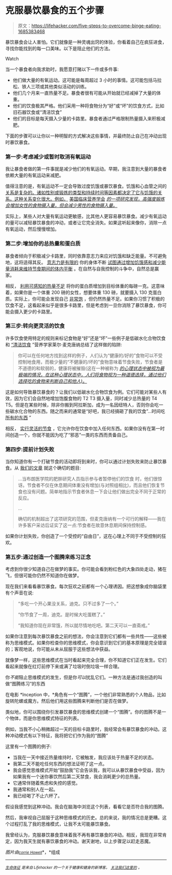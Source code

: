 # 克服暴饮暴食的五个步骤

> 原文：<https://lifehacker.com/five-steps-to-overcome-binge-eating-1685383468>

暴饮暴食会让人害怕。它们就像是一种灵魂出窍的体验，你看着自己在疯狂进食，寻找你能找到的每一口美味。以下是阻止他们的方法。

Watch

当一个暴食者向我求助时，我愿意打赌以下一件或多件事:

*   他们做大量的有氧运动。这可能是每周超过 3 小时的事情。这可能包括马拉松、铁人三项或其他类似活动的训练。
*   他们几个月来一直热量不足。暴食者很有可能从开始就已经减掉了大量的体重。
*   他们的饮食极其严格。他们采用一种将食物分为“好”或“坏”的饮食方式，比如旧石器饮食或“清洁饮食”
*   他们的目标是每天摄入少量的卡路里。暴食者通过严格限制热量摄入来积极减肥。

下面的步骤可以让你以一种明智的方式解决这些事情，并最终防止自己在冲动出现时暴饮暴食。

### 第一步:考虑减少或暂时取消有氧运动

我让暴食者做的第一件事就是减少他们的有氧运动。早期，我注意到大量的暴食者依赖大量的有氧运动来减肥。

值得注意的是，有氧运动不一定会导致过度饥饿或暴饮暴食。饥饿和心血管之间的 [关系是复杂的。诸如性别或锻炼的类型和持续时间等因素都决定了它与饥饿的关系。这种关系变化很大。例如，](http://www.bodyrecomposition.com/fat-loss/exercise-and-weightfat-loss-part-2.html/) [美国临床营养学会](http://ajcn.nutrition.org/content/80/5/1230.full) [*的一项研究发现，高强度锻炼会增加女性的食物摄入量，但会减少男性的食物摄入量。*](http://ajcn.nutrition.org/content/80/5/1230.full)

实际上，某些人对大量有氧运动更敏感，比其他人更容易暴饮暴食。减少有氧运动的量可以减轻暴饮暴食的冲动，或者让它完全消失。如果这听起来像你，消除一点有氧运动，然后慢慢增加。

### 第二步:增加你的总热量和蛋白质

暴食者倾向于积极减少卡路里，同时依靠意志力来应对饥饿和缺乏能量。不可避免地，这将适得其反。 [意志力是有限的](http://en.wikipedia.org/wiki/Ego_depletion) 你的身体不断 [试图通过增加饥饿感和减少能量消耗来维持节食期间的体内平衡](http://www.bodyrecomposition.com/fat-loss/the-hormones-of-bodyweight-regulation-leptin-part-1.html/) 。在自然与自我控制的斗争中，自然总是赢家。

相反， [利用可感知的热量不足](https://lifehacker.com/how-to-set-a-target-body-weight-for-better-chances-of-d-1678382801) 将你的蛋白质增加到目标体重的每磅一克。这意味着，如果你是一个体重 200 磅的女性，想要体重 130 磅，就要摄入 130 克蛋白质。实际上，你可能会发现自己 [非常饱](http://sett.com/dicktalens/i-like-to-make-people-stuff-their-faces-when-they-diet) ，但仍然热量不足。如果你习惯了积极的饮食不足，这看起来似乎是很多卡路里，但是考虑到一旦你消除了暴饮暴食，你可能会摄入更少的卡路里。

### 第三步:转向更灵活的饮食

许多饮食使用特定的规则来标记食物是“好”还是“坏”一些例子是低碳水化合物饮食和 [“清洁饮食](http://wannabebig.com/diet-and-nutrition/the-dirt-on-clean-eating/) ”营养学家莱尔·麦克唐纳总结了这样做的陷阱:

> 你可以在任何地方找到这样的例子，人们认为“健康的/好的”食物可以不受控制地食用，而极少量的“不健康的/坏的”食物意味着节食失败，节食者是不道德的和软弱的，健康将被摧毁(这在一种被称为 [*的心理状态中被视为最极端的情况，在这种心理状态中，人们将食物视为一种道德选择，通过他们选择吃的食物来判断自己和他人)。*](http://en.wikipedia.org/wiki/Orthorexia_nervosa)

这是如何导致暴饮暴食的？让我们以低碳水化合物饮食为例。它们可能对某些人有效，因为它们会自然地增加饱腹食物的 T2 T3 摄入量，同时减少总热量的 T4 T5。但是在某些时候，除非你搬到阿拉斯加，成为一名因纽特人，否则你会吃一些碳水化合物的东西。随之而来的通常是“好吧，我已经搞砸了我的饮食”...时间吃 [所有的东西](http://knowyourmeme.com/memes/x-all-the-y) ”

相反， [实行灵活的节食](http://evidencemag.com/flexible-dieting-basics/) ，它允许你在饮食中加入任何东西。如果你没有在第一时间创造一个，你就不能因为吃了“邪恶”一类的东西而责备自己。

### 第四步:提前计划失败

当你知道你有一个打破节食的活动即将到来时，你可以通过计划失败来防止暴饮暴食。从 [我们的文章](http://vitals.lifehacker.com/the-benefits-of-intentionally-failing-on-your-diet-1682610160) 就这个确切的题目:

> …当布朗医学院的肥胖研究人员指示参与者暂停他们的饮食 时，他们很惊讶。节食者不仅在休息期间体重没有增加(与对照组相比)，而且他们恢复节食也没有问题。简单地指示节食者休息一下会让他们做出完全不同于正常的反应。
> 
> …
> 
> 确切的机制超出了这项研究的范围，但麦克唐纳有一个可行的解释——我在许多客户采访后证实了这一点:节食者在故意休息期间保持控制感。

如果你计划失败，你创造了一个受控的“自由日”，这在心理上不同于不受控制的狂欢。

### 第五步:通过创造一个图腾来练习正念

考虑到你很少知道自己在做梦的事实。你可能会看到粉红色的大象四处走动，猪在飞，但很可能你仍然不知道你在做梦。

现在我们来看看暴饮暴食。每次狂欢之前都有一个心理诱因。把这想象成你脑袋里有个声音在说:

> “多吃一个开心果没关系，迪克。只不过多了一个。”
> 
> “你节食了一周，迪克。是时候大吃蛋糕了。”
> 
> “我知道你现在非常饿，所以就尽情地吃吧。第二天可以一直斋戒。”

如果你注意到每次暴饮暴食之前的想法，你会注意到它们都有一些共性——这些被称为思维模式。如果你检查你的思维模式，你会意识到它们的基本原理是完全错误的；客观地说，你可能从未从屈服于这些想法中获益。

就像梦一样，这些思维模式在当时看起来完全合理，你不知道它们正在发生。它们看起来就像在红灯前停下来或满了垃圾时倒垃圾一样合理。

你*不能*阻止思维模式的发生，但是你*可以*扰乱它们。一种方法是通过我创造的叫做“图腾练习”的东西

在电影 *Inception 中，*角色有一个“图腾”，一个他们非常熟悉的个人物品，比如旋转陀螺或魔方。然后他们用这些图腾来判断他们是否在做梦。

类似地，你可以围绕你引发暴饮暴食的思维模式创建一个“图腾”。你的图腾不是一个物体，而是你思维模式特征的列表。

例如，当我不小心稍微超过一天的目标卡路里时，我经常会有暴饮暴食的冲动。这种冲动模式有以下特征，我将把它们作为我的“图腾”

这里有一个图腾的例子:

*   当我在一天中接近热量维持时，它被触发，我应该处于热量不足的状态。
*   我第二天不能吃任何东西的想法证明了这一点。
*   我会感觉思维模式开始“鼓励我”它会告诉我，我可以从暴饮暴食中受益，因为如果我有一个迷你暴饮然后第二天禁食，我会消耗更少的总热量。
*   它通常伴随着焦虑和失控的感觉。
*   我通常和别人在一起。
*   我已经喝了不止六杯了。

假设我感觉到这种冲动。我会在脑海中浏览这个列表，看看它是否符合我的图腾。

然后，我审视自己屈服于这种思维模式的历史。总的来说，我的情况总是更糟。这个过程打乱了我的思维模式，让我不太可能暴饮暴食。

我曾经认为，克服暴饮暴食意味着我不再有暴饮暴食的冲动。相反，我现在非常肯定，因为我天生就有暴饮暴食的冲动。谢天谢地，以上步骤足以赶走恶魔。

*图片由*[<small>*corrie Howell*</small>](https://www.flickr.com/photos/coriehowell/)*，*组成

* * *

[<small>*生命体征*</small>](http://vitals.lifehacker.com/) <small>*是来自 Lifehacker 的一个关于健康和健身的新博客。*</small> [<small>*关注我们这里的*</small>](https://twitter.com/VitalsLH) <small>*。*</small>